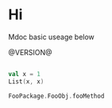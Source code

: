 # Hi

Mdoc basic useage below

@VERSION@

```scala mdoc

val x = 1
List(x, x)

FooPackage.FooObj.fooMethod
```